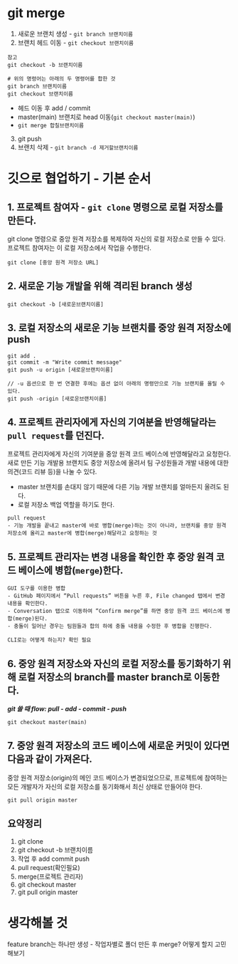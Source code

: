 # git merge
1. 새로운 브랜치 생성 - `git branch 브랜치이름`
2. 브랜치 헤드 이동 - `git checkout 브랜치이름`
```text
참고
git checkout -b 브랜치이름

# 위의 명령어는 아래의 두 명령어를 합한 것 
git branch 브랜치이름
git checkout 브랜치이름
```
- 헤드 이동 후 add / commit
- master(main) 브랜치로 head 이동(`git checkout master(main)`)
- `git merge 합칠브랜치이름`
3. git push
4. 브랜치 삭제 - `git branch -d 제거할브랜치이름`

# 깃으로 협업하기 - 기본 순서
## 1. 프로젝트 참여자 - `git clone` 명령으로 로컬 저장소를 만든다.
git clone 명령으로 중앙 원격 저장소를 복제하여 자신의 로컬 저장소로 만들 수 있다. 프로젝트 참여자는 이 로컬 저장소에서 작업을 수행한다.
```text
git clone [중앙 원격 저장소 URL]
```
## 2. 새로운 기능 개발을 위해 격리된 branch 생성
```text
git checkout -b [새로운브랜치이름]
```
## 3. 로컬 저장소의 새로운 기능 브랜치를 중앙 원격 저장소에 push
```text
git add .
git commit -m "Write commit message"
git push -u origin [새로운브랜치이름]

// -u 옵션으로 한 번 연결한 후에는 옵션 없이 아래의 명령만으로 기능 브랜치를 올릴 수 있다.
git push -origin [새로운브랜치이름]
```

## 4. 프로젝트 관리자에게 자신의 기여분을 반영해달라는 ```pull request```를 던진다.
프로젝트 관리자에게 자신의 기여분을 중앙 원격 코드 베이스에 반영해달라고 요청한다. 새로 만든 기능 개발용 브랜치도 중앙 저장소에 올려서 팀 구성원들과 개발 내용에 대한 의견(코드 리뷰 등)을 나눌 수 있다.
- master 브랜치를 손대지 않기 때문에 다른 기능 개발 브랜치를 얼마든지 올려도 된다.
- 로컬 저장소 백업 역할을 하기도 한다.

```text
pull request
- 기능 개발을 끝내고 master에 바로 병합(merge)하는 것이 아니라, 브랜치를 중앙 원격 저장소에 올리고 master에 병합(merge)해달라고 요청하는 것
```

## 5. 프로젝트 관리자는 변경 내용을 확인한 후 중앙 원격 코드 베이스에 병합(```merge```)한다.
```text
GUI 도구를 이용한 병합
- GitHub 페이지에서 “Pull requests” 버튼을 누른 후, File changed 탭에서 변경 내용을 확인한다.
- Conversation 탭으로 이동하여 “Confirm merge”를 하면 중앙 원격 코드 베이스에 병합(merge)된다.
- 충돌이 일어난 경우는 팀원들과 합의 하에 충돌 내용을 수정한 후 병합을 진행한다.

CLI로는 어떻게 하는지? 확인 필요
```

## 6. 중앙 원격 저장소와 자신의 로컬 저장소를 동기화하기 위해 로컬 저장소의 branch를 master branch로 이동한다.
***git 쓸 때 flow: pull - add - commit - push***
```text
git checkout master(main)
```

## 7. 중앙 원격 저장소의 코드 베이스에 새로운 커밋이 있다면 다음과 같이 가져온다.
중앙 원격 저장소(origin)의 메인 코드 베이스가 변경되었으므로, 프로젝트에 참여하는 모든 개발자가 자신의 로컬 저장소를 동기화해서 최신 상태로 만들어야 한다.
```text
git pull origin master
```
## 요약정리
1. git clone
2.  git checkout -b 브랜치이름 
3.  작업 후 add commit push 
4.  pull request(확인필요) 
5.  merge(프로젝트 관리자) 
6.  git checkout master 
7.  git pull origin master

# 생각해볼 것
feature branch는 하나만 생성 - 작업자별로 폴더 만든 후 merge?
어떻게 할지 고민해보기